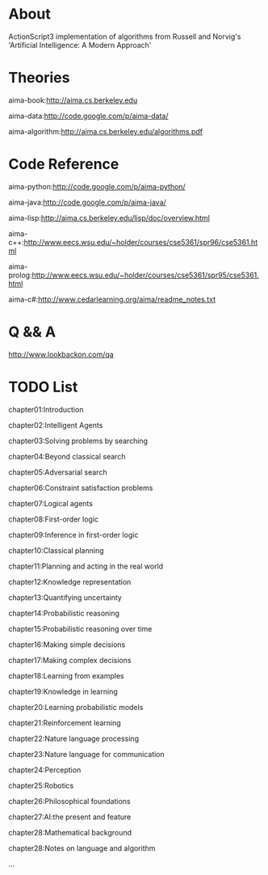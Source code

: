 About
====

ActionScript3 implementation of algorithms from Russell and Norvig's 'Artificial Intelligence: A Modern Approach'

Theories
====

aima-book:http://aima.cs.berkeley.edu

aima-data:http://code.google.com/p/aima-data/

aima-algorithm:http://aima.cs.berkeley.edu/algorithms.pdf

Code Reference
====

aima-python:http://code.google.com/p/aima-python/

aima-java:http://code.google.com/p/aima-java/ 

aima-lisp:http://aima.cs.berkeley.edu/lisp/doc/overview.html

aima-c++:http://www.eecs.wsu.edu/~holder/courses/cse5361/spr96/cse5361.html

aima-prolog:http://www.eecs.wsu.edu/~holder/courses/cse5361/spr95/cse5361.html

aima-c#:http://www.cedarlearning.org/aima/readme_notes.txt

Q && A
====
http://www.lookbackon.com/qa

TODO List
====

chapter01:Introduction

chapter02:Intelligent Agents

chapter03:Solving problems by searching

chapter04:Beyond classical search

chapter05:Adversarial search

chapter06:Constraint satisfaction problems

chapter07:Logical agents

chapter08:First-order logic

chapter09:Inference in first-order logic

chapter10:Classical planning

chapter11:Planning and acting in the real world

chapter12:Knowledge representation

chapter13:Quantifying uncertainty

chapter14:Probabilistic reasoning

chapter15:Probabilistic reasoning over time

chapter16:Making simple decisions

chapter17:Making complex decisions

chapter18:Learning from examples

chapter19:Knowledge in learning

chapter20:Learning probabilistic models

chapter21:Reinforcement learning

chapter22:Nature language processing

chapter23:Nature language for communication
	
chapter24:Perception

chapter25:Robotics

chapter26:Philosophical foundations

chapter27:AI:the present and feature

chapter28:Mathematical background

chapter28:Notes on language and algorithm

...